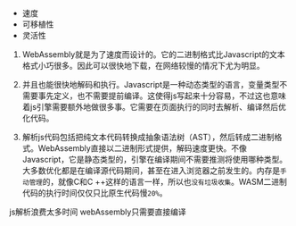 - 速度
- 可移植性
- 灵活性

1. WebAssembly就是为了速度而设计的。它的二进制格式比Javascript的文本格式小巧很多。因此可以很快地下载，在网络较慢的情况下尤为明显。

2. 并且也能很快地解码和执行。Javascript是一种动态类型的语言，变量类型不需要事先定义，也不需要提前编译。这使得js写起来十分容易，不过这也意味着js引擎需要额外地做很多事。它需要在页面执行的同时去解析、编译然后优化代码。

3. 解析js代码包括把纯文本代码转换成抽象语法树（AST），然后转成二进制格式。WebAssembly直接以二进制形式提供，解码速度更快。不像Javascript，它是静态类型的，引擎在编译期间不需要推测将使用哪种类型。大多数优化都是在编译源代码期间，甚至在进入浏览器之前发生的。内存是`手动管理`的，就像C和C ++这样的语言一样，所以也`没有垃圾收集`。WASM二进制代码的执行时间仅仅只比原生代码慢`20%`。

js解析浪费太多时间 webAssembly只需要直接编译
